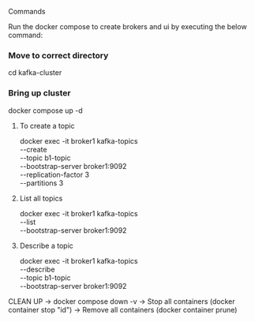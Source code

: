 Commands

Run the docker compose to create brokers and ui by executing the below command:

### Move to correct directory
cd kafka-cluster
### Bring up cluster
docker compose up -d


1. To create a topic

    docker exec -it broker1 kafka-topics \
    --create \
    --topic b1-topic \
    --bootstrap-server broker1:9092 \
    --replication-factor 3 \
    --partitions 3

2. List all topics

    docker exec -it broker1 kafka-topics \
    --list \
    --bootstrap-server broker1:9092   

3. Describe a topic

    docker exec -it broker1 kafka-topics \
    --describe \
    --topic b1-topic \
    --bootstrap-server broker1:9092



CLEAN UP
-> docker compose down -v
-> Stop all containers (docker container stop "id")
-> Remove all containers (docker container prune)